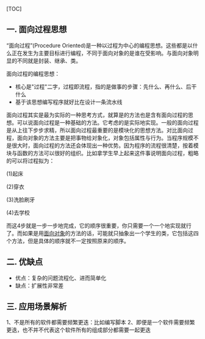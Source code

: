 [TOC]

## 一. 面向过程思想

“面向过程”(Procedure Oriented)是一种以过程为中心的编程思想。这些都是以什么正在发生为主要目标进行编程，不同于面向对象的是谁在受影响。与面向对象明显的不同就是封装、继承、类。

面向过程的编程思想：     

- 核心是"过程"二字，过程即流程，指的是做事的步骤：先什么、再什么、后干什么     
- 基于该思想编写程序就好比在设计一条流水线

面向过程其实是最为实际的一种思考方式，就算是的方法也是含有面向过程的思想。可以说面向过程是一种基础的方法。它考虑的是实际地实现。一般的面向过程是从上往下步步求精，所以面向过程最重要的是模块化的思想方法。对比面向过程，面向对象的方法主要是把事物给对象化，对象包括属性与行为。当程序规模不是很大时，面向过程的方法还会体现出一种优势。因为程序的流程很清楚，按着模块与函数的方法可以很好的组织。比如拿学生早上起来这件事说明面向过程，粗略的可以将过程拟为：

(1)起床

(2)穿衣

(3)洗脸刷牙

(4)去学校

而这4步就是一步一步地完成，它的顺序很重要，你只需要一个一个地实现就行了。而如果是用[面向对象](https://baike.baidu.com/item/面向对象)的方法的话，可能就只抽象出一个学生的类，它包括这四个方法，但是具体的顺序就不一定按照原来的顺序。



## 二. 优缺点

* 优点：复杂的问题流程化、进而简单化
* 缺点：扩展性非常差



## 三. 应用场景解析

1、不是所有的软件都需要频繁更迭：比如编写脚本
2、即便是一个软件需要频繁更迭，也不并不代表这个软件所有的组成部分都需要一起更迭